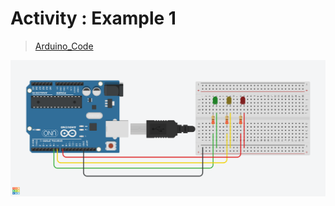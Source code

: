 # Activity : Example 1
> [Arduino_Code](./example1_freeRTOS.ino)

![Switch_Pullup_Pulldown ](../../img/Example_FreeRTOS.png)